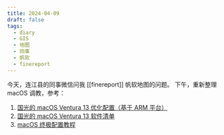 ```yaml
---
title: 2024-04-09
draft: false
tags:
  - diary
  - GIS
  - 地图
  - 同事
  - 帆软
  - finereport
---
```

今天，连江县的同事微信问我 [[finereport]] 帆软地图的问题。 
下午，重新整理 macOS 调教，参考：
1. [国光的 macOS Ventura 13 优化配置（基于 ARM 平台）](https://www.sqlsec.com/2023/07/ventura.html)
2. [国光的 macOS Ventura 13 软件清单](https://www.sqlsec.com/2023/09/softmac.html)
3. [macOS 终极配置教程](https://44maker.github.io/wiki/Mac/index.html)
